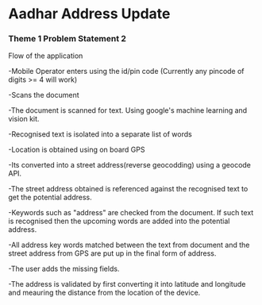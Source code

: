 # Aadhar Address Update 
### Theme 1 Problem Statement 2


Flow of the application

-Mobile Operator enters using the id/pin code
(Currently any pincode of digits >= 4 will work)

-Scans the document

-The document is scanned for text. Using google's machine learning and vision kit.

-Recognised text is isolated into a separate list of words

-Location is obtained using on board GPS

-Its converted into a street address(reverse geocodding) using a geocode API.

-The street address obtained is referenced against the recognised text to get the potential address.

-Keywords such as "address" are checked from the document. If such text is recognised then the upcoming words are added into the potential address.

-All address key words matched between the text from document and the street address from GPS are put up in the final form of address.

-The user adds the missing fields.

-The address is validated by first converting it into latitude and longitude and meauring the distance from the location of the device.
